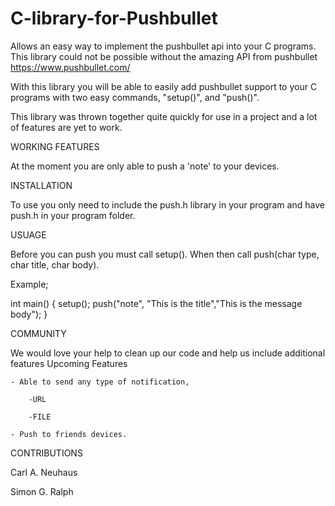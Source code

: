 C-library-for-Pushbullet
========================

Allows an easy way to implement the pushbullet api into your C programs.
This library could not be possible without the amazing API from pushbullet https://www.pushbullet.com/

With this library you will be able to easily add pushbullet support to your C programs with two easy commands, "setup()", and "push()".

This library was thrown together quite quickly for use in a project and a lot of features are yet to work. 

WORKING FEATURES

At the moment you are only able to push a 'note' to your devices.

INSTALLATION 

To use you only need to include the push.h library in your program and have push.h in your program folder.

USUAGE

Before you can push you must call setup().
When then call push(char type, char title, char body). 

Example;

int main()
{
	setup();
	push("note", "This is the title","This is the message body");
}

COMMUNITY

We would love your help to clean up our code and help us include additional features
Upcoming Features

	- Able to send any type of notification,
	
		-URL
		
		-FILE
	
	- Push to friends devices.

CONTRIBUTIONS

Carl A. Neuhaus

Simon G. Ralph
